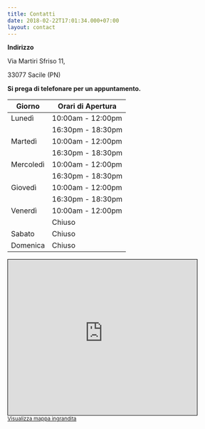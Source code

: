 ```yaml
---
title: Contatti
date: 2018-02-22T17:01:34.000+07:00
layout: contact 
---
```

**Indirizzo**

Via Martiri Sfriso 11,

33077 Sacile (PN)

**Si prega di telefonare per un appuntamento.**    
     
| Giorno       | Orari di Apertura   |
| ------------ | ------------------- |
| Lunedì       | 10:00am - 12:00pm   |
|              | 16:30pm - 18:30pm   |
| Martedì      | 10:00am - 12:00pm   |
|              | 16:30pm - 18:30pm   |
| Mercoledì    | 10:00am - 12:00pm   |
|              | 16:30pm - 18:30pm   |
| Giovedì      | 10:00am - 12:00pm   |
|              | 16:30pm - 18:30pm   |
| Venerdì      | 10:00am - 12:00pm   |
|              | Chiuso              |
| Sabato       | Chiuso              |
| Domenica     | Chiuso              | 

<iframe width="425" height="350" frameborder="0" scrolling="no" marginheight="0" marginwidth="0" src="https://www.openstreetmap.org/export/embed.html?bbox=12.493273615837099%2C45.95229843057135%2C12.498294711112978%2C45.95478605080349&amp;layer=hot" style="border: 1px solid black"></iframe><br/><small><a href="https://www.openstreetmap.org/#map=18/45.95354/12.49578&amp;layers=HNG">Visualizza mappa ingrandita</a></small>
